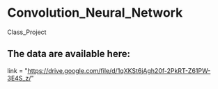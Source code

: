 # Convolution_Neural_Network
Class_Project
## The data are available here:
link = "https://drive.google.com/file/d/1qXKSt6jAgh20f-2PkRT-Z61PW-3E4S_z/"
